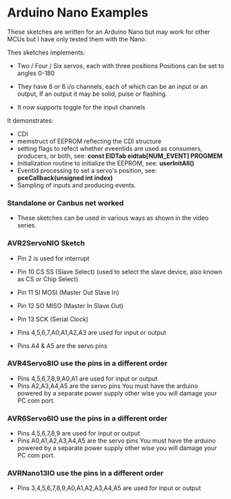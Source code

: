 # Arduino Nano Examples

These sketches are written for an Arduino Nano but may work for other MCUs but I have only tested them with the Nano.

Thes sketches implements:
* Two / Four / Six servos, each with three positions
   Positions can be set to angles 0-180
   
* They have 8 or 6  i/o channels, each of which can be an input or an output,
   If an output it may be solid, pulse or flashing.

* It now supports toggle for the input channels

It demonstrates: 
* CDI
* memstruct of EEPROM reflecting the CDI structure
* setting flags to refect whether eveentids are used as consumers, producers, or both, see: **const EIDTab eidtab[NUM_EVENT] PROGMEM**
* Initialization routine to initialize the EEPROM, see: **userInitAll()**
* Eventid processing to set a servo's position, see: **pceCallback(unsigned int index)**
* Sampling of inputs and producing events.

### Standalone or Canbus net worked
  - These sketches can be used in various ways as shown in the video series.

### AVR2ServoNIO Sketch
  - Pin 2 is used for interrupt
  - Pin 10 CS SS (Slave Select) (used to select the slave device, also known as CS or Chip Select)
  - Pin 11 SI MOSI (Master Out Slave In)
  - Pin 12 SO MISO (Master In Slave Out)
  - Pin 13 SCK (Serial Clock)

  - Pins 4,5,6,7,A0,A1,A2,A3 are used for input or output
  - Pins A4 & A5 are the servo pins

### AVR4Servo8IO use the pins in a different order
  - Pins 4,5,6,7,8,9,A0,A1 are used for input or output
  - Pins A2,A3,A4,A5 are the servo pins
You must have the arduino powered by a separate power supply other wise you will damage your PC com port.

### AVR6Servo6IO use the pins in a different order
  - Pins 4,5,6,7,8,9 are used for input or output
  - Pins A0,A1,A2,A3,A4,A5 are the servo pins
You must have the arduino powered by a separate power supply other wise you will damage your PC com port.

### AVRNano13IO use the pins in a different order
  - Pins 3,4,5,6,7,8,9,A0,A1,A2,A3,A4,A5 are used for input or output
 

